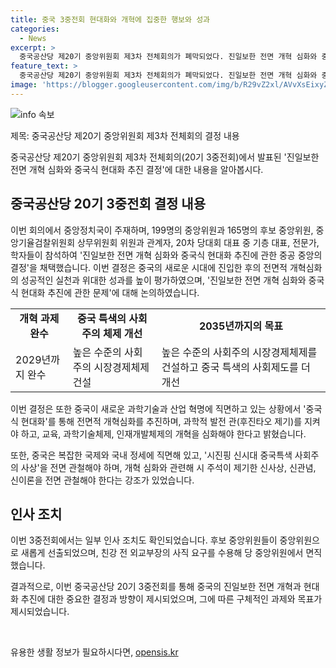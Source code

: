 ```yaml
---
title: 중국 3중전회 현대화와 개혁에 집중한 행보와 성과
categories:
  - News
excerpt: >
  중국공산당 제20기 중앙위원회 제3차 전체회의가 폐막되었다. 진일보한 전면 개혁 심화와 중국식 현대화 추진에 관한 중공 중앙의 결정이 채택되었으며, 2035년까지 높은 수준의 사회주의 시장경제체제를 구축하고, 중국 특색의 사회제도를 더 발전시키는 등의 목표가 밝혀졌다. 이와 관련해 건국 80주년인 2029년까지 완수할 것이라고 발표했으며, 일부 인사 조치도 발표되었다. 중국 지도부는 공보에서 이번 회의 결과를 설명할 예정이며, 결정 전문은 폐막 3일 뒤에 공개될 예정이다.
feature_text: >
  중국공산당 제20기 중앙위원회 제3차 전체회의가 폐막되었다. 진일보한 전면 개혁 심화와 중국식 현대화 추진에 관한 중공 중앙의 결정이 채택되었으며, 2035년까지 높은 수준의 사회주의 시장경제체제를 구축하고, 중국 특색의 사회제도를 더 발전시키는 등의 목표가 밝혀졌다. 이와 관련해 건국 80주년인 2029년까지 완수할 것이라고 발표했으며, 일부 인사 조치도 발표되었다. 중국 지도부는 공보에서 이번 회의 결과를 설명할 예정이며, 결정 전문은 폐막 3일 뒤에 공개될 예정이다.
image: 'https://blogger.googleusercontent.com/img/b/R29vZ2xl/AVvXsEixyZcFfHzMRdzZMjFBmAUKJYCLCGyLL1o632UiGVXcaFdKo_bkvkuCioo0uUKlGfBVcT3P84aROyZIXSBEx3Aw5nCQ3pTgDom1WDC4m8eifvWiAmWEEVb4x6G_l8C0QH225ldMjyaFvpxGEBGNO37VmDTDMHGhJPq73UglMfDca1-0aw/s1600/blogspot.png'
---
```


<p><img src="https://blogger.googleusercontent.com/img/b/R29vZ2xl/AVvXsEixyZcFfHzMRdzZMjFBmAUKJYCLCGyLL1o632UiGVXcaFdKo_bkvkuCioo0uUKlGfBVcT3P84aROyZIXSBEx3Aw5nCQ3pTgDom1WDC4m8eifvWiAmWEEVb4x6G_l8C0QH225ldMjyaFvpxGEBGNO37VmDTDMHGhJPq73UglMfDca1-0aw/s1600/blogspot.png" alt="info 속보" /></p>

<p>제목: 중국공산당 제20기 중앙위원회 제3차 전체회의 결정 내용</p>

<p>중국공산당 제20기 중앙위원회 제3차 전체회의(20기 3중전회)에서 발표된 '진일보한 전면 개혁 심화와 중국식 현대화 추진 결정'에 대한 내용을 알아봅시다.</p>

<h2 data-ke-size="size26">중국공산당 20기 3중전회 결정 내용</h2>

<p data-ke-size="size16">이번 회의에서 중앙정치국이 주재하며, 199명의 중앙위원과 165명의 후보 중앙위원, 중앙기율검찰위원회 상무위원회 위원과 관계자, 20차 당대회 대표 중 기층 대표, 전문가, 학자들이 참석하여 '진일보한 전면 개혁 심화와 중국식 현대화 추진에 관한 중공 중앙의 결정'을 채택했습니다. 이번 결정은 중국의 새로운 시대에 진입한 후의 전면적 개혁심화의 성공적인 실천과 위대한 성과를 높이 평가하였으며, '진일보한 전면 개혁 심화와 중국식 현대화 추진에 관한 문제'에 대해 논의하였습니다.</p>

<table>
  <tr>
    <td style="text-align: center; height: 17px;"><b>개혁 과제 완수</b></td>
    <td style="text-align: center; height: 17px;"><b>중국 특색의 사회주의 체제 개선</b></td>
    <td style="text-align: center; height: 17px;"><b>2035년까지의 목표</b></td>
  </tr>
  <tr>
    <td>2029년까지 완수</td>
    <td>높은 수준의 사회주의 시장경제체제 건설</td>
    <td>높은 수준의 사회주의 시장경제체제를 건설하고 중국 특색의 사회제도를 더 개선</td>
  </tr>
</table>

<p data-ke-size="size16">이번 결정은 또한 중국이 새로운 과학기술과 산업 혁명에 직면하고 있는 상황에서 '중국식 현대화'를 통해 전면적 개혁심화를 추진하며, 과학적 발전 관(후진타오 제기)를 지켜야 하고, 교육, 과학기술체제, 인재개발체제의 개혁을 심화해야 한다고 밝혔습니다.</p>

<p data-ke-size="size16">또한, 중국은 복잡한 국제와 국내 정세에 직면해 있고, '시진핑 신시대 중국특색 사회주의 사상'을 전면 관철해야 하며, 개혁 심화와 관련해 시 주석이 제기한 신사상, 신관념, 신이론을 전면 관철해야 한다는 강조가 있었습니다.</p>

<h2 data-ke-size="size26">인사 조치</h2>

<p data-ke-size="size16">이번 3중전회에서는 일부 인사 조치도 확인되었습니다. 후보 중앙위원들이 중앙위원으로 새롭게 선출되었으며, 친강 전 외교부장의 사직 요구를 수용해 당 중앙위원에서 면직했습니다.</p>

<p data-ke-size="size16">결과적으로, 이번 중국공산당 20기 3중전회를 통해 중국의 진일보한 전면 개혁과 현대화 추진에 대한 중요한 결정과 방향이 제시되었으며, 그에 따른 구체적인 과제와 목표가 제시되었습니다.</p>

<p data-ke-size="size16">&nbsp;</p>
유용한 생활 정보가 필요하시다면, <a href="https://opensis.kr" rel="dofollow">opensis.kr</a>


